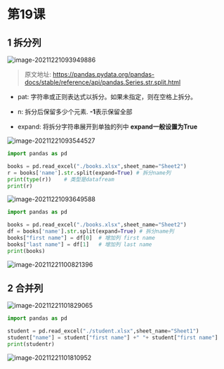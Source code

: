 # 第19课 

## 1 拆分列

![image-20211221093949886](https://markdown-1301532546.cos.ap-guangzhou.myqcloud.com/markdown/20211221100954.png)

> 原文地址: https://pandas.pydata.org/pandas-docs/stable/reference/api/pandas.Series.str.split.html

- pat: 字符串或正则表达式以拆分。如果未指定，则在空格上拆分。

- n: 拆分后保留多少个元素. **-1**表示保留全部

- expand: 将拆分字符串展开到单独的列中 **expand一般设置为True** 

  

![image-20211221093544527](https://markdown-1301532546.cos.ap-guangzhou.myqcloud.com/markdown/20211221100940.png)

```python
import pandas as pd

books = pd.read_excel("./books.xlsx",sheet_name="Sheet2")
r = books['name'].str.split(expand=True) # 拆分name列
print(type(r))    # 类型是datafream
print(r) 
```



![image-20211221093649588](https://markdown-1301532546.cos.ap-guangzhou.myqcloud.com/markdown/20211221100947.png)

```python
import pandas as pd

books = pd.read_excel("./books.xlsx",sheet_name="Sheet2")
df = books['name'].str.split(expand=True) # 拆分name列
books["first name"] = df[0]  # 增加列 first name
books["last name"] = df[1]   # 增加列 last name
print(books)
```

![image-20211221100821396](https://markdown-1301532546.cos.ap-guangzhou.myqcloud.com/markdown/20211221100949.png)



## 2 合并列

![image-20211221101829065](https://markdown-1301532546.cos.ap-guangzhou.myqcloud.com/markdown/20211221102438.png)

```python
import pandas as pd

student = pd.read_excel("./student.xlsx",sheet_name="Sheet1")
student["name"] = student["first name"] +" "+ student["first name"]
print(studentr) 
```

![image-20211221101810952](https://markdown-1301532546.cos.ap-guangzhou.myqcloud.com/markdown/20211221102441.png)
